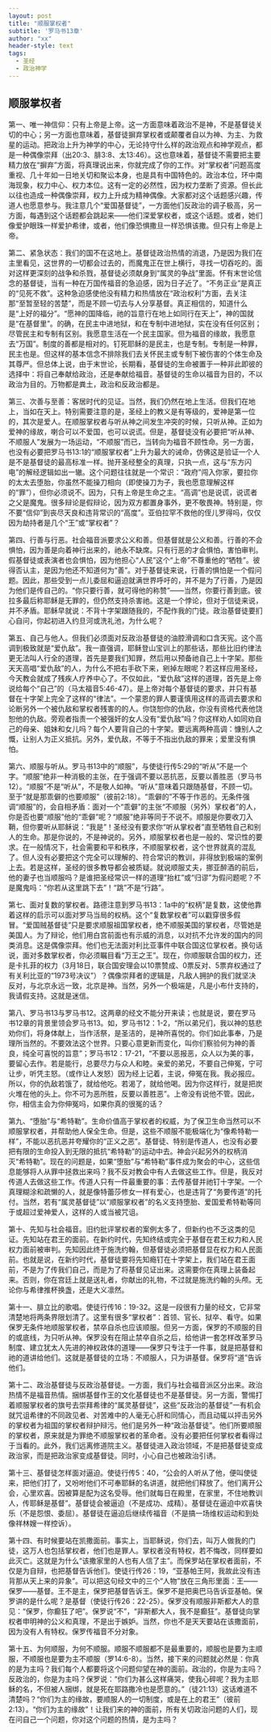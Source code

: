 ```yaml
---
layout: post
title: "顺服掌权者"
subtitle: '罗马书13章'
author: "xx"
header-style: text
tags:
  - 圣经
  - 政治神学
---
```

## 顺服掌权者


第一、唯一神信仰：只有上帝是上帝。这一方面意味着政治不是神，不是基督徒关切的中心；另一方面也意味着，基督徒摒弃掌权者或颠覆者自以为神、为主、为救星的运动。把政治上升为神学的中心，无论持守什么样的政治观点和神学观点，都是一种偶像崇拜（出20:3、腓3:8、太13:46）。这也意味着，基督徒不需要把主要精力放在“摒弃”方面，将真理说出来，你就完成了你的工作。对“掌权者”问题高度重视、几十年如一日地关切和聚讼本身，也是具有中国特色的。政治本位，环中南海现象，权力中心、权力本位。这有一定的必然性，因为权力垄断了资源。但长此以往也造成一种偶像崇拜，权力上升成为精神偶像。大家都对这个话题感兴趣，传道人也愿意参与。我注意几个“爱国基督徒”，一方面他们反政治的调子极高，另一方面，每遇到这个话题都会跳起来——他们深爱掌权者，或这个话题。或者，她们像爱护眼珠一样爱护希律，或者，他们像恐惧撒旦一样恐惧该撒。但只有上帝是上帝。

第二、紧急状态：我们的国不在这地上。基督徒政治热情的消退，乃是因为我们在主里看见，这世界的一切都会过去的，而魔鬼正在世上横行，寻找一切吞吃的。面对这样更深刻的战争和杀戮，基督徒必须献身到“属灵的争战”里面。怀有末世论信念的基督徒，当有一种在万国传福音的急迫感，因为日子近了。“不务正业”是真正的“见死不救”。这种急迫感使他没有精力和热情放在“政治权利”方面，去关注那“至暂至轻的苦楚”，而是不顾一切去与人分享基督。真正相信的，知道什么是“上好的福分”。“愿神的国降临，祂的旨意行在地上如同行在天上”，神的国就是“在基督里”。的确，在民主中进地狱，和在专制中进地狱，实在没有任何区别；尽管民主和专制有区别。我愿意生活在一个民主国家。但为福音的缘故，我愿意去“万国”。制度的善都是相对的。钉死耶稣的是民主，也是专制。专制是一种罪，民主也是。但这样的基本信念不排除我们去关怀民主或专制下被伤害的个体生命及其尊严。但总体上说，由于末世论，长期看，基督徒的生命被置于一种非此即彼的选择中：将自己奉献给政治，还是奉献给福音。基督徒的生命以福音为目的，不以政治为目的。万物都是粪土，政治和反政治都是。

第三、次善与至善：客居时代的见证。当然，我们仍然在地上生活。但我们在地上，当如在天上。特别需要注意的是，圣经上的教义是有等级的，爱神是第一位的，其次是爱人。在顺服掌权者与听从神之间发生冲突的时候，只听从神。正如为爱神的缘故，喇合可以不爱国，也可以说谎。但是，基督徒没有必要把“听从神、不顺服人”发展为一场运动，“不顺服”而已，当转向为福音不顾性命。另一方面，也没有必要把罗马书13:1的“顺服掌权者”上升为最大的诫命，仿佛这是验证一个人是不是基督徒的最高标准一样。抛开圣经整全的真理，只执一点，这与“东方闪电”的解经逻辑如出一辙。这个问题往往就是一个常识：“政府”闯入你家，要拉你的太太去堕胎，你虽然不能操刀相向（即使操刀为子，我也愿意理解这样的“罪”），但你必须说不。因为，只有上帝是生命之主。“高调”也是说谎，说谎者之父是魔鬼。很多辩论是假辩论，因为双方都置身事外，更不敬畏神。特别是，你不要“信仰”到丧尽天良和违背常识的“高度”。亚伯拉罕不救他的侄儿罗得吗，仅仅因为劫持者是几个“王”或“掌权者”？

第四、行善与行恶。社会福音派要求公义和善。但基督就是公义和善。行善的不会惧怕，因为善是向着神行出来的，祂永不缺席。只有行恶的才会惧怕，害怕审判。假基督徒或表演者也会惧怕，因为他担心“人民”这个“上帝”不尊重他的“牺牲”。彼得否认主，是因为他还不知道何为“善”。对于基督徒来说，行善的惧怕是一个假问题。因此，那些受到一点儿委屈和逼迫就满世界呼吁的，并不是为了行善，乃是因为他们是传自己的。“你只要行善，就可得他的称赞”——当然，你要行善到底。彼拉多最后称耶稣是无罪的，但仍然支持杀害祂。这是一个悖论，但对于信徒来说，并不矛盾。耶稣早就说：不背十字架跟随我的，不配作我的门徒。政治基督徒要扪心自问，你起初进入约旦河或洗礼池，为什么呢？

第五、自己与他人。但我们必须面对反政治基督徒的油腔滑调和口含天宪。这个高调到极致就是“爱仇敌”。我一直强调，耶稣登山宝训上的那些话，那些比旧约律法更无法叫人行全的道理，首先是要我们知罪，然后用以预备祂自己上十字架。那些天天高唱“爱仇敌”的人，为什么不把右手砍下来，剜掉左眼呢？若这样应用圣经，今天教会就成了残疾人疗养中心了。不仅如此，“爱仇敌”这样的道理，首先是上帝说给每个“自己”的（马太福音5:46-47）。是上帝对每个基督徒的要求，并只有基督在十字架上完全了这样的“律法”。一个蒙恩的罪人要谨慎用这样的高调去要求和论断另外一个被仇敌和掌权者残害的的人。你饶恕你的仇敌，你没有资格代表他饶恕他的仇敌。旁观者指责一个被强奸的女人没有“爱仇敌”吗？你这样劝人如同劝自己的母亲、姐妹和女儿吗？每个人要背自己的十字架。要远离两种高调：慷别人之慨，让别人为正义抵抗。另外，爱仇敌，不等于不指出仇敌的罪来；爱里没有惧怕。

第六、顺服与听从。罗马书13中的“顺服”，与使徒行传5:29的“听从”不是一个字。“顺服”绝非一种消极的主张，在于强调不要以恶抗恶，反要以善胜恶（罗马书12）。“顺服”不是“听从”，不是敬人如神。“听从”意味着只跟随基督，不顾一切。至于“就是那乖僻的也要顺服”（彼前2:18）。“乖僻的”不等于作恶的。无条件强调“顺服”的，会自相矛盾：面对一个“乖僻”的主张“不顺服（另外）掌权者”的人，你是否也要“顺服”他的“乖僻”呢？“顺服”绝非等同于不说不。顺服是你要收刀入鞘，但你要听从耶稣说：“我是”！圣经没有要求你“听从掌权者”直至牺牲自己和别人的生命。那是你说的，不是神说的。另外，顺服掌权者也是一般的、常识性的要求。在一般情况下，社会需要和平和秩序，不顺服掌权者，这个世界就真的混乱了。但人没有必要把这个完全可以理解的、符合常识的教训，非得放到极端的案例上去。若是这样，圣经的很多教导都会被质疑。就说顺服丈夫，挪亚醉酒的前后，他的妻子也当顺服吗？是谁把圣经常识一样的道理“抬杠”或“归谬”为假问题呢？不是魔鬼吗：“你若从这里跳下去”！“跳”不是“行路”。

第七、面对复数的掌权者。路德注意到罗马书13：1a中的“权柄”是复数，这使他靠着这样的启示可以面对罗马当局的权柄。这个“复数掌权者”可以戳穿很多假冒。“爱国贼基督徒”只是要求顺服祖国掌权者，绝不顺服美国的掌权者，尽管她是美国人。为了辩论，他们用白宫前面也有示威的消息，以对抗不允许发的国内的同类消息。这是偶像崇拜。他们也无法面对利比亚事件中联合国这位掌权者。换句话说，面对多数掌权者，你必须瞩目看“万王之王”。现在，你顺服联合国的权力，还是卡扎菲的权力（3月18日，联合国安理会以10票赞成、0票反对、5票弃权通过了有关利比亚的“1973号决议”）？偶像崇拜者的逻辑是，凡敌人拥护的我们就坚决反对，与北京永远一致，北京是神。当然，另外一个极端是，凡是小布什支持的，我请假支持。这就是迷信。

第八、罗马书13与罗马书12。这两章的经文不能分开来读；也就是说，要在罗马书12章的背景里领会罗马书13。如，罗马书12：1-2，“所以弟兄们，我以神的慈悲劝你们，将身体献上，当作活祭，是圣洁的，是神所喜悦的。你们如此事奉，乃是理所当然的。不要效法这个世界。只要心意更新而变化，叫你们察验何为神的善良，纯全可喜悦的旨意”；罗马书12：17-21，“不要以恶报恶，众人以为美的事，要留心去作。若是能行，总要尽力与众人和睦。亲爱的弟兄，不要自己伸冤，宁可让步，听凭主怒。（或作让人发怒）因为经上记着，主说，伸冤在我。我必报应。所以，你的仇敌若饿了，就给他吃。若渴了，就给他喝。因为你这样行，就是把炭火堆在他的头上。你不可为恶所胜，反要以善胜恶”。上帝没有说他不管。因此，你，相信主会为你伸冤吗，如果你真的很冤的话？

第九、“堕胎”与“希特勒”。生命价值高于掌权者的权威，为了保卫生命当然可以不顺服掌权者，并帮助他人保全生命。但是，这些不顺服不能极端化为“像希特勒一样”，不能以恶抗恶并夸耀你的“正义之恶”。基督徒、特别是传道人，也没有必要把有限的生命投入到无限的抵抗“希特勒”的运动中去。神会兴起另外的权柄消灭“希特勒”。现在的问题是，如果“堕胎”与“希特勒”事件成为聚会的中心，这些信息能够将人从罪中拯救出来吗？我不反对教会中有人去做这些工作。但是，我反对传道人去做这些工作。传道人只有一件最重要的事：去传基督并祂钉十字架。一个真理糊涂和疏懒的人，就是像特蕾莎修女一样有爱心，也是违背了“务要传道”的托付。当然，若有“属灵基督徒”以“顺服掌权者”的名义支持堕胎、爱国爱希特勒等同于或超过爱神爱人，这样的人或当被咒诅。

第十、先知与社会福音。旧约批评掌权者的案例太多了，但新约也不乏这类的见证。先知站在君王的面前。在新约时代，先知终结或完全于基督在君王权力和人民权力面前被审判。先知因此终于施洗约翰，但基督徒必须把基督显在权力和人民面前。也就是说，在新约时代，基督徒要将先知瘾钉在十字架上，我们站在君王面前，不是为了传我们自己，而是为了将基督见证出来。这需要你在真理上装备起来。否则，你在宫廷上就是送礼者，你献出的礼物，不过就是施洗约翰的头颅。无论你与希律推杯换盏，还是大义凛然。

第十一、腓立比的歌唱。使徒行传16：19-32。这是一段很有力量的经文，它非常清楚地将两条界限划清了。这里有很多“掌权者”：首领、官长、狱卒、看守。如果保罗无条件地顺服掌权者，禁卒自杀也应该顺服。但另一方面，保罗的不顺服的目的或底线，为只听从神。保罗没有在阻止禁卒自杀之后，给他讲一套怎样改革罗马制度、建立犹太人先进的神权政体的道理——保罗只专注于一件事，就是把基督和祂的道讲给他们。这就是基督徒的立场：不顺服人，只为讲基督。保罗将“道”告诉他们。

第十二、政治基督徒与反政治基督徒。一方面，我们与社会福音派区分出来。政治热情不是福音热情。捆绑基督作王的文化基督徒也不是基督徒。另一方面，警惕打着顺服掌权者的旗号去崇拜希律的“属灵基督徒”，这些“反政治的基督徒”一有机会就咒诅希律的不同政见者、对苦难中的人毫无心肝和同情心，而且动辄以抨击另外的掌权者为祖国的掌权者辩护辩污。他们是另外一种“政治基督徒”。他们所要顺服的掌权者，原来就是为罪绝不顺服掌权者的革命者。没有必要把任何掌权者看得过于当看的。此外，我们远离修道院主义。基督徒进入政治领域，不是把基督徒变成政治家，而是把政治家变成基督徒。同时，小心自己也被政治引诱。

第十三、基督徒怎样面对逼迫。使徒行传5：40，“公会的人听从了他，便叫使徒来，把他们打了，又吩咐他们不可奉耶稣的名讲道，就把他们释放了。他们离开公会，心里欢喜。因被算是配为这名受辱。他们就每日在殿里，在家里，不住地教训人，传耶稣是基督”。基督徒会被逼迫（不是成功、成精）。基督徒在逼迫中欢喜快乐（不是怨恨、委屈）。基督徒在逼迫后继续传福音（不是搞一场维权运动和到处像祥林嫂一样控诉）。

第十四、有时候要站在凯撒面前。事实上，当耶稣说，你们去，叫万人做我的门徒，这万人也包括掌权者，他们也是罪人。掌权者没有特权，若不悔改，同样要如此灭亡。这就是为什么“该撒家里的人也有人信了主”。而保罗站在掌权者面前，不仅是为自辩，也把基督告诉他们。使徒行传26：19，“亚基帕王阿，我故此没有违背那从天上来的异象”。可以把这句经文中的三个“人物”放在三角形里面：王——保罗——基督。王不是主，保罗把基督告诉王。保罗不是把奥巴马告诉亚基帕。保罗讲的是什么呢？是基督（使徒行传26：22-25）。保罗没有顺服非斯都大人的意见：“保罗，你癫狂了吧”。保罗说“不”，“非斯都大人，我不是癫狂”。基督徒向掌权者申明神的公义和真理，不是出于嫉妒。当然，你也不是天天要站在该撒面前，因为没有人有特权。保罗传福音不分对象。

第十五、为何顺服，为何不顺服。顺服不顺服都不是最重要的，顺服也是要为主顺服，不顺服也是要为主不顺服（罗14:6-8）。当然，接下来的问题就必然是：你真的是为主吗？我们每个人都要将这个问题仰望在神的面前。政治的，你是为主吗？反政治的，你是为主吗？保罗说：“你们为甚么这样痛哭，使我心碎呢？我为主耶稣的名，不但被人捆绑，就是死在耶路撒冷也是愿意的。”（徒21:13）这话难道不清楚吗？“你们为主的缘故，要顺服人的一切制度，或是在上的君王”（彼前2:13）。“你们为主的缘故”！让我们来的神的面前，所有关切政治问题的人们，现在问自己一个问题，你对这个问题的热情，是为主吗？
